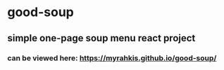 # good-soup
## simple one-page soup menu react project
### can be viewed here: https://myrahkis.github.io/good-soup/
